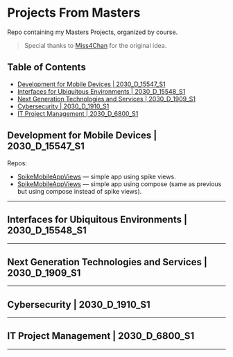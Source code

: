 # Projects From Masters
Repo containing my Masters Projects, organized by course.
> Special thanks to [Miss4Chan](https://github.com/Miss4Chan) for the original idea.

## Table of Contents
- [Development for Mobile Devices | 2030_D_15547_S1](#development-for-mobile-devices--2030_d_15547_s1)
- [Interfaces for Ubiquitous Environments | 2030_D_15548_S1](#interfaces-for-ubiquitous-environments--2030_d_15548_s1)  
- [Next Generation Technologies and Services | 2030_D_1909_S1](#next-generation-technologies-and-services--2030_d_1909_s1)  
- [Cybersecurity | 2030_D_1910_S1](#cybersecurity--2030_d_1910_s1)  
- [IT Project Management | 2030_D_6800_S1](#it-project-management--2030_d_6800_s1)

## Development for Mobile Devices | 2030_D_15547_S1

Repos:
- [SpikeMobileAppViews](https://github.com/lCubosl/IPL_MEICM_DMD_T01) — simple app using spike views.
- [SpikeMobileAppViews](https://github.com/lCubosl/IPL_MEICM_DMD_T02) — simple app using compose (same as previous but using compose instead of spike views).

---

## Interfaces for Ubiquitous Environments | 2030_D_15548_S1   

---

## Next Generation Technologies and Services | 2030_D_1909_S1  

---

## Cybersecurity | 2030_D_1910_S1  

---

## IT Project Management | 2030_D_6800_S1 

---
